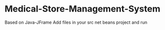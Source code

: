 # Medical-Store-Management-System
Based on Java-JFrame
Add files in your src net beans project and run
